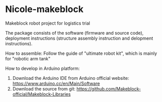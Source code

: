 # Nicole-makeblock
Makeblock robot project for logistics trial

The package consists of the software (firmware and source code), deployment instructions (structure assembly instruction and delopment instructions).

How to assemble:
Follow the guide of "ultimate robot kit", which is mainly for "robotic arm tank"

How to develop in Arduino platform:
1. Download the Arduino IDE from Arduino official website: https://www.arduino.cc/en/Main/Software
2. Download the source from git: https://github.com/Makeblock-official/Makeblock-Libraries
